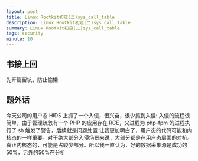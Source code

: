 ```yaml
---
layout: post
title: Linux Rootkit初窥(二)sys_call_table
description: Linux Rootkit初窥(二)sys_call_table
summary: Linux Rootkit初窥(二)sys_call_table
tags: security
minute: 10
---
```


## 书接上回

先开篇留坑，防止偷懒

## 题外话

今天公司的用户态 HIDS 上抓了一个入侵，很兴奋，很少抓到入侵:
入侵的流程很简单，由于管理疏忽有一个 PHP 的应用存在 RCE，父进程为 php-fpm 的进程执行了 sh 触发了警告，后续就是问题处置
让我更加明白了，用户态的代码可能和内核态的一样重要。对于绝大部分入侵场景来说，大部分都是在用户态层面的对抗。真正内核态的，可能是占较少部分。所以我一直认为，好的数据采集源是成功的50%，另外的50%在分析
